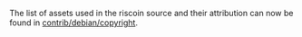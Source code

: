 The list of assets used in the riscoin source and their attribution can now be found in [contrib/debian/copyright](../contrib/debian/copyright).

